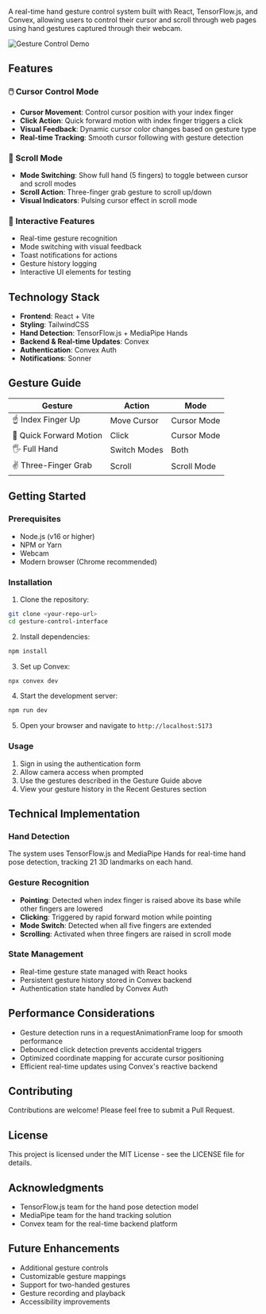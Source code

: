 

A real-time hand gesture control system built with React, TensorFlow.js, and Convex, allowing users to control their cursor and scroll through web pages using hand gestures captured through their webcam.

![Gesture Control Demo](public/og-preview.jpg)

## Features

### 🖱️ Cursor Control Mode
- **Cursor Movement**: Control cursor position with your index finger
- **Click Action**: Quick forward motion with index finger triggers a click
- **Visual Feedback**: Dynamic cursor color changes based on gesture type
- **Real-time Tracking**: Smooth cursor following with gesture detection

### 📜 Scroll Mode
- **Mode Switching**: Show full hand (5 fingers) to toggle between cursor and scroll modes
- **Scroll Action**: Three-finger grab gesture to scroll up/down
- **Visual Indicators**: Pulsing cursor effect in scroll mode

### 🔄 Interactive Features
- Real-time gesture recognition
- Mode switching with visual feedback
- Toast notifications for actions
- Gesture history logging
- Interactive UI elements for testing

## Technology Stack

- **Frontend**: React + Vite
- **Styling**: TailwindCSS
- **Hand Detection**: TensorFlow.js + MediaPipe Hands
- **Backend & Real-time Updates**: Convex
- **Authentication**: Convex Auth
- **Notifications**: Sonner


## Gesture Guide

| Gesture | Action | Mode |
|---------|--------|------|
| ☝️ Index Finger Up | Move Cursor | Cursor Mode |
| 🫰 Quick Forward Motion | Click | Cursor Mode |
| 🖐️ Full Hand | Switch Modes | Both |
| ✌️ Three-Finger Grab | Scroll | Scroll Mode |

## Getting Started

### Prerequisites
- Node.js (v16 or higher)
- NPM or Yarn
- Webcam
- Modern browser (Chrome recommended)

### Installation

1. Clone the repository:
```bash
git clone <your-repo-url>
cd gesture-control-interface
```

2. Install dependencies:
```bash
npm install
```

3. Set up Convex:
```bash
npx convex dev
```

4. Start the development server:
```bash
npm run dev
```

5. Open your browser and navigate to `http://localhost:5173`

### Usage

1. Sign in using the authentication form
2. Allow camera access when prompted
3. Use the gestures described in the Gesture Guide above
4. View your gesture history in the Recent Gestures section

## Technical Implementation

### Hand Detection
The system uses TensorFlow.js and MediaPipe Hands for real-time hand pose detection, tracking 21 3D landmarks on each hand.

### Gesture Recognition
- **Pointing**: Detected when index finger is raised above its base while other fingers are lowered
- **Clicking**: Triggered by rapid forward motion while pointing
- **Mode Switch**: Detected when all five fingers are extended
- **Scrolling**: Activated when three fingers are raised in scroll mode

### State Management
- Real-time gesture state managed with React hooks
- Persistent gesture history stored in Convex backend
- Authentication state handled by Convex Auth

## Performance Considerations

- Gesture detection runs in a requestAnimationFrame loop for smooth performance
- Debounced click detection prevents accidental triggers
- Optimized coordinate mapping for accurate cursor positioning
- Efficient real-time updates using Convex's reactive backend

## Contributing

Contributions are welcome! Please feel free to submit a Pull Request.

## License

This project is licensed under the MIT License - see the LICENSE file for details.

## Acknowledgments

- TensorFlow.js team for the hand pose detection model
- MediaPipe team for the hand tracking solution
- Convex team for the real-time backend platform

## Future Enhancements

- Additional gesture controls
- Customizable gesture mappings
- Support for two-handed gestures
- Gesture recording and playback
- Accessibility improvements
